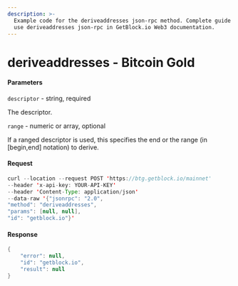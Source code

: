 ```yaml
---
description: >-
  Example code for the deriveaddresses json-rpc method. Сomplete guide on how to
  use deriveaddresses json-rpc in GetBlock.io Web3 documentation.
---
```


# deriveaddresses - Bitcoin Gold

#### Parameters

`descriptor` - string, required

The descriptor.

`range` - numeric or array, optional

If a ranged descriptor is used, this specifies the end or the range (in \[begin,end] notation) to derive.

#### Request

```java
curl --location --request POST 'https://btg.getblock.io/mainnet' 
--header 'x-api-key: YOUR-API-KEY' 
--header 'Content-Type: application/json' 
--data-raw '{"jsonrpc": "2.0",
"method": "deriveaddresses",
"params": [null, null],
"id": "getblock.io"}'
```

#### Response

```java
{
    "error": null,
    "id": "getblock.io",
    "result": null
}
```
